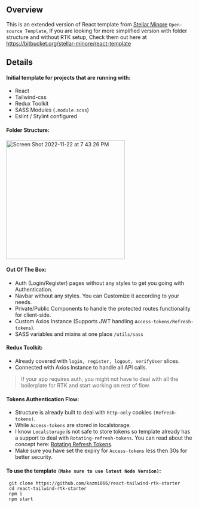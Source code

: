 ## Overview

This is an extended version of React template from [Stellar Minore](https://stellarminore.com/) `Open-source Template`, If you are looking for more simplified version with folder structure and without RTK setup, Check them out here at https://bitbucket.org/stellar-minore/react-template

## Details

#### Initial template for projects that are running with:

- React
- Tailwind-css
- Redux Toolkit
- SASS Modules (`.module.scss`)
- Eslint / Stylint configured

#### Folder Structure:

<img width="317" alt="Screen Shot 2022-11-22 at 7 43 26 PM" src="https://user-images.githubusercontent.com/37541648/203343023-e2e41a48-b755-402f-ad4b-bff2f4bbbdfe.png">

#### Out Of The Box:

- Auth (Login/Register) pages without any styles to get you going with Authentication.
- Navbar without any styles. You can Customize it according to your needs.
- Private/Public Components to handle the protected routes functionality for client-side.
- Custom Axios Instance (Supports JWT handling `Access-tokens/Refresh-tokens`).
- SASS variables and mixins at one place `/utils/sass`

#### Redux Toolkit:

- Already covered with `login, register, logout, verifyUser` slices.
- Connected with Axios Instance to handle all API calls.

> If your app requires auth, you might not have to deal with all the boilerplate for RTK and start working on rest of flow.

#### Tokens Authentication Flow:

- Structure is already built to deal with `http-only` cookies `(Refresh-tokens)`.
- While `Access-tokens` are stored in localstorage.
- I know `Localstorage` is not safe to store tokens so template already has a support to deal with `Rotating-refresh-tokens`. You can read about the concept here: [Rotating Refresh Tokens](https://auth0.com/docs/secure/tokens/refresh-tokens/refresh-token-rotation).
- Make sure you have set the expiry for `Access-tokens` less then 30s for better security.

#### To use the template `(Make sure to use latest Node Version)`:

```
 git clone https://github.com/kazmi066/react-tailwind-rtk-starter
 cd react-tailwind-rtk-starter
 npm i
 npm start
```
